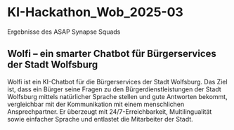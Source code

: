 # KI-Hackathon_Wob_2025-03
Ergebnisse des ASAP Synapse Squads

## Wolfi – ein smarter Chatbot für Bürgerservices der Stadt Wolfsburg

Wolfi ist ein KI-Chatbot für die Bürgerservices der Stadt Wolfsburg. Das Ziel ist, dass ein Bürger seine Fragen zu den Bürgerdienstleistungen der Stadt Wolfsburg mittels natürlicher Sprache stellen und gute Antworten bekommt, vergleichbar mit der Kommunikation mit einem menschlichen Ansprechpartner. Er überzeugt mit 24/7-Erreichbarkeit, Multilingualität sowie einfacher Sprache und entlastet die Mitarbeiter der Stadt. 
